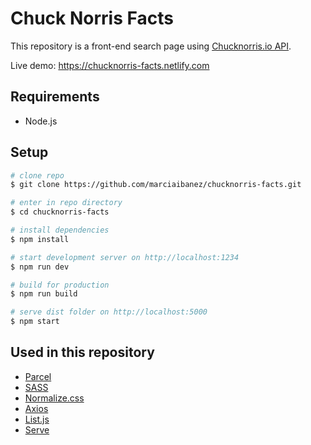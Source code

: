 #  Chuck Norris Facts

This repository is a front-end search page using [Chucknorris.io API](https://api.chucknorris.io/).

Live demo: https://chucknorris-facts.netlify.com

## Requirements
- Node.js

## Setup
```sh
# clone repo
$ git clone https://github.com/marciaibanez/chucknorris-facts.git

# enter in repo directory
$ cd chucknorris-facts

# install dependencies
$ npm install

# start development server on http://localhost:1234
$ npm run dev

# build for production
$ npm run build

# serve dist folder on http://localhost:5000
$ npm start
```

## Used in this repository
- [Parcel](https://parceljs.org/)
- [SASS](https://sass-lang.com/)
- [Normalize.css](https://www.npmjs.com/package/normalize.css)
- [Axios](https://www.npmjs.com/package/axios)
- [List.js](https://www.npmjs.com/package/list.js)
- [Serve](https://www.npmjs.com/package/serve)